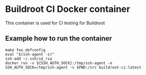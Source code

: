# Buildroot CI Docker container
This container is used for CI testing for Buildroot
## Example how to run the container
``` 
make foo_defconfig
eval "$(ssh-agent -s)"
ssh-add ~/.ssh/id_rsa
docker run -v ${SSH_AUTH_SOCK}:/tmp/ssh-agent -e SSH_AUTH_SOCK=/tmp/ssh-agent -v $PWD:/src buildroot-ci:latest
```
